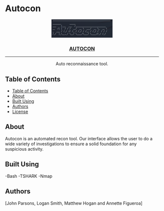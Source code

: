 # Autocon

<div align="center">
    <p align="center">
        <a href="https://github.com/JAML2106/Autocon" rel="noopener">
            <img src="./Assets/img.png" style="width:200px"></img>
        </a>
    </p>


<h3 align="center"><a href="https://github.com/JAML2106/Autocon">AUTOCON</a></h3>



---

<p align="center">
    Auto reconnaissance tool.
</p>
</div>

## Table of Contents

- [Table of Contents](#-table-of-contents-)
- [About](#-about)
- [Built Using](#️-built-using-)
- [Authors](#️-authors-)
- [License](#-license-)

## About

 Autocon is an automated recon tool. Our interface allows the user to do a wide variety of investigations to ensure a solid foundation for any suspicious activity. 

## Built Using

-Bash
-TSHARK
-Nmap

## Authors

[John Parsons, Logan Smith, Matthew Hogan and Annette Figueroa]
